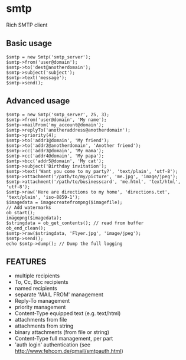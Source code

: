 smtp
====
Rich SMTP client

Basic usage
-----------
    $smtp = new Smtp('smtp_server');
    $smtp->from('user@domain');
    $smtp->to('dest@anotherdomain');
    $smtp->subject('subject');
    $smtp->text('message');
    $smtp->send();

Advanced usage
--------------
    $smtp = new Smtp('smtp_server', 25, 3);
    $smtp->from('user@domain', 'My name');
    $smtp->mailFrom('my_account@domain');
    $smtp->replyTo('anotheraddress@anotherdomain');
    $smtp->priority(4);
    $smtp->to('addr1@domain', 'My friend');
    $smtp->to('addr2@anotherdomain', 'Another friend');
    $smtp->cc('addr3@domain', 'My mama');
    $smtp->cc('addr4@domain', 'My papa');
    $smtp->bcc('addr5@domain', 'My cat');
    $smtp->subject('Birthday invitation');
    $smtp->text('Want you come to my party?', 'text/plain', 'utf-8');
    $smtp->attachment('/path/to/my/picture', 'me.jpg', 'image/jpeg');
    $smtp->attachment('/path/to/businesscard', 'me.html', 'text/html', 'utf-8');
    $smtp->raw('Here are directions to my home', 'directions.txt', 'text/plain', 'iso-8859-1');
    $imagedata = imagecreatefrompng($imagefile);
    // Add watermarks
    ob_start();
    imagepng($imagedata);
    $stringdata = ob_get_contents(); // read from buffer
    ob_end_clean();
    $smtp->raw($stringdata, 'Flyer.jpg', 'image/jpeg');
    $smtp->send();
    echo $smtp->dump(); // Dump the full logging

FEATURES
--------
- multiple recipients
- To, Cc, Bcc recipients
- named recipients
- separate 'MAIL FROM' management
- Reply-To management
- priority management
- Content-Type equipped text (e.g. text/html)
- attachments from file
- attachments from string
- binary attachments (from file or string)
- Content-Type full management, per part
- 'auth login' authentication (see http://www.fehcom.de/qmail/smtpauth.html)